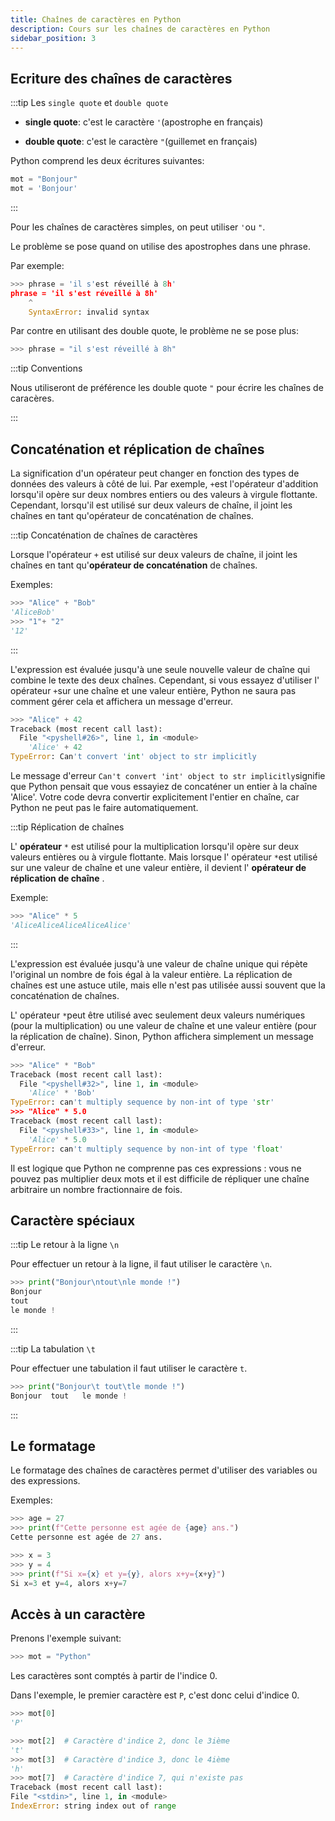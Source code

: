```yaml
---
title: Chaînes de caractères en Python
description: Cours sur les chaînes de caractères en Python
sidebar_position: 3
---
```


## Ecriture des chaînes de caractères

:::tip Les `single quote` et `double quote`

- **single quote**: c'est le caractère `'`(apostrophe en français)

- **double quote**: c'est le caractère `"`(guillemet en français)

Python comprend les deux écritures suivantes:

```python
mot = "Bonjour"
mot = 'Bonjour'
```

:::

Pour les chaînes de caractères simples, on peut utiliser `'`ou `"`.

Le problème se pose quand on utilise des apostrophes dans une phrase.

Par exemple:

```python
>>> phrase = 'il s'est réveillé à 8h'
phrase = 'il s'est réveillé à 8h'
    ^
    SyntaxError: invalid syntax
```

Par contre en utilisant des double quote, le problème ne se pose plus:

```python
>>> phrase = "il s'est réveillé à 8h"
```

:::tip Conventions

Nous utiliseront de préférence les double quote `"` pour écrire les chaînes de caracères.

:::

## Concaténation et réplication de chaînes

La signification d'un opérateur peut changer en fonction des types de données des valeurs à côté de lui. Par exemple, `+`est l'opérateur d'addition lorsqu'il opère sur deux nombres entiers ou des valeurs à virgule flottante. Cependant, lorsqu'il est utilisé sur deux valeurs de chaîne, il joint les chaînes en tant qu'opérateur de concaténation de chaînes.

:::tip Concaténation de chaînes de caractères

Lorsque l'opérateur `+` est utilisé sur deux valeurs de chaîne, il joint les chaînes en tant qu'**opérateur de concaténation** de chaînes.

Exemples:

```python
>>> "Alice" + "Bob"
'AliceBob'
>>> "1"+ "2"
'12'
```

:::

L'expression est évaluée jusqu'à une seule nouvelle valeur de chaîne qui combine le texte des deux chaînes. Cependant, si vous essayez d'utiliser l' opérateur `+`sur une chaîne et une valeur entière, Python ne saura pas comment gérer cela et affichera un message d'erreur.

```python
>>> "Alice" + 42
Traceback (most recent call last):
  File "<pyshell#26>", line 1, in <module>
    'Alice' + 42
TypeError: Can't convert 'int' object to str implicitly
```

Le message d'erreur `Can't convert 'int' object to str implicitly`signifie que Python pensait que vous essayiez de concaténer un entier à la chaîne 'Alice'. Votre code devra convertir explicitement l'entier en chaîne, car Python ne peut pas le faire automatiquement.

:::tip Réplication de chaînes

L' **opérateur** `*` est utilisé pour la multiplication lorsqu'il opère sur deux valeurs entières ou à virgule flottante. Mais lorsque l' opérateur `*`est utilisé sur une valeur de chaîne et une valeur entière, il devient l' **opérateur de réplication de chaîne** .

Exemple:

```python
>>> "Alice" * 5
'AliceAliceAliceAliceAlice'
```

:::

L'expression est évaluée jusqu'à une valeur de chaîne unique qui répète l'original un nombre de fois égal à la valeur entière. La réplication de chaînes est une astuce utile, mais elle n'est pas utilisée aussi souvent que la concaténation de chaînes.

L' opérateur `*`peut être utilisé avec seulement deux valeurs numériques (pour la multiplication) ou une valeur de chaîne et une valeur entière (pour la réplication de chaîne). Sinon, Python affichera simplement un message d'erreur.

```python
>>> "Alice" * "Bob"
Traceback (most recent call last):
  File "<pyshell#32>", line 1, in <module>
    'Alice' * 'Bob'
TypeError: can't multiply sequence by non-int of type 'str'
>>> "Alice" * 5.0
Traceback (most recent call last):
  File "<pyshell#33>", line 1, in <module>
    'Alice' * 5.0
TypeError: can't multiply sequence by non-int of type 'float'
```

Il est logique que Python ne comprenne pas ces expressions : vous ne pouvez pas multiplier deux mots et il est difficile de répliquer une chaîne arbitraire un nombre fractionnaire de fois.

## Caractère spéciaux

:::tip Le retour à la ligne `\n`

Pour effectuer un retour à la ligne, il faut utiliser le caractère `\n`.

```python
>>> print("Bonjour\ntout\nle monde !")
Bonjour
tout
le monde !
```

:::

:::tip La tabulation `\t`

Pour effectuer une tabulation il faut utiliser le caractère `t`.

```python
>>> print("Bonjour\t tout\tle monde !")
Bonjour	 tout	le monde !
```

:::

## Le formatage

Le formatage des chaînes de caractères permet d'utiliser des variables ou des expressions.

Exemples:

```python
>>> age = 27
>>> print(f"Cette personne est agée de {age} ans.")
Cette personne est agée de 27 ans.
```

```python
>>> x = 3
>>> y = 4
>>> print(f"Si x={x} et y={y}, alors x+y={x+y}")
Si x=3 et y=4, alors x+y=7
```

## Accès à un caractère

Prenons l'exemple suivant:

```python
>>> mot = "Python"
```

Les caractères sont comptés à partir de l'indice 0.

Dans l'exemple, le premier caractère est `P`, c'est donc celui d'indice 0.

```python
>>> mot[0]
'P'
```

```python
>>> mot[2]  # Caractère d'indice 2, donc le 3ième
't'
>>> mot[3]  # Caractère d'indice 3, donc le 4ième
'h'
>>> mot[7]  # Caractère d'indice 7, qui n'existe pas
Traceback (most recent call last):
File "<stdin>", line 1, in <module>
IndexError: string index out of range
```
